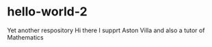 # hello-world-2
Yet another respository
Hi there I supprt Aston Villa and also a tutor of Mathematics
